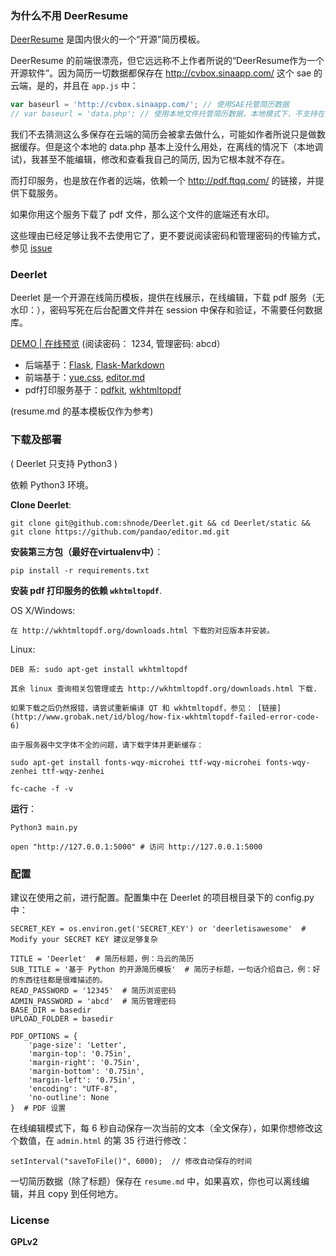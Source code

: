 ### 为什么不用 DeerResume

[DeerResume](https://github.com/geekcompany/DeerResume) 是国内很火的一个“开源”简历模板。

DeerResume 的前端很漂亮，但它远远称不上作者所说的“DeerResume作为一个开源软件”。因为简历一切数据都保存在 http://cvbox.sinaapp.com/ 这个 sae 的云端，是的，并且在 `app.js` 中：

```js
var baseurl = 'http://cvbox.sinaapp.com/'; // 使用SAE托管简历数据
// var baseurl = 'data.php'; // 使用本地文件托管简历数据，本地模式下，不支持在线编辑
```

我们不去猜测这么多保存在云端的简历会被拿去做什么，可能如作者所说只是做数据缓存。但是这个本地的 data.php 基本上没什么用处，在离线的情况下（本地调试)，我甚至不能编辑，修改和查看我自己的简历, 因为它根本就不存在。

而打印服务，也是放在作者的远端，依赖一个 http://pdf.ftqq.com/ 的链接，并提供下载服务。

如果你用这个服务下载了 pdf 文件，那么这个文件的底端还有水印。

这些理由已经足够让我不去使用它了，更不要说阅读密码和管理密码的传输方式，参见 [issue](https://github.com/geekcompany/DeerResume/issues/12)

### Deerlet

Deerlet 是一个开源在线简历模板，提供在线展示，在线编辑，下载 pdf 服务（无水印：），密码写死在后台配置文件并在 session 中保存和验证，不需要任何数据库。

[DEMO | 在线预览](http://sinux.cc) (阅读密码： 1234, 管理密码: abcd）

- 后端基于：[Flask](https://github.com/mitsuhiko/flask),   [Flask-Markdown](https://github.com/dcolish/flask-markdown)
- 前端基于：[yue.css](https://github.com/lepture/yue.css),   [editor.md](https://github.com/pandao/editor.md)
- pdf打印服务基于：[pdfkit](https://github.com/JazzCore/python-pdfkit),   [wkhtmltopdf](http://wkhtmltopdf.org/)

(resume.md 的基本模板仅作为参考)

### 下载及部署

( Deerlet 只支持 Python3 )

依赖 Python3 环境。

**Clone Deerlet**:

    git clone git@github.com:shnode/Deerlet.git && cd Deerlet/static && git clone https://github.com/pandao/editor.md.git

**安装第三方包（最好在virtualenv中）**：

    pip install -r requirements.txt

**安装 pdf 打印服务的依赖 `wkhtmltopdf`**.

OS X/Windows:

    在 http://wkhtmltopdf.org/downloads.html 下载的对应版本并安装。

Linux:

    DEB 系: sudo apt-get install wkhtmltopdf

    其余 linux 查询相关包管理或去 http://wkhtmltopdf.org/downloads.html 下载.

    如果下载之后仍然报错，请尝试重新编译 QT 和 wkhtmltopdf，参见： [链接](http://www.grobak.net/id/blog/how-fix-wkhtmltopdf-failed-error-code-6)

    由于服务器中文字体不全的问题，请下载字体并更新缓存：

    sudo apt-get install fonts-wqy-microhei ttf-wqy-microhei fonts-wqy-zenhei ttf-wqy-zenhei

    fc-cache -f -v

**运行**：

    Python3 main.py

    open "http://127.0.0.1:5000" # 访问 http://127.0.0.1:5000

### 配置

建议在使用之前，进行配置。配置集中在 Deerlet 的项目根目录下的 config.py 中：


    SECRET_KEY = os.environ.get('SECRET_KEY') or 'deerletisawesome'  # Modify your SECRET KEY 建议足够复杂

    TITLE = 'Deerlet'  # 简历标题，例：马云的简历
    SUB_TITLE = '基于 Python 的开源简历模板'  # 简历子标题，一句话介绍自己，例：好的东西往往都是很难描述的。
    READ_PASSWORD = '12345'  # 简历浏览密码
    ADMIN_PASSWORD = 'abcd'  # 简历管理密码
    BASE_DIR = basedir
    UPLOAD_FOLDER = basedir

    PDF_OPTIONS = {
        'page-size': 'Letter',
        'margin-top': '0.75in',
        'margin-right': '0.75in',
        'margin-bottom': '0.75in',
        'margin-left': '0.75in',
        'encoding': "UTF-8",
        'no-outline': None
    }  # PDF 设置

在线编辑模式下，每 6 秒自动保存一次当前的文本（全文保存），如果你想修改这个数值，在 `admin.html` 的第 35 行进行修改：

    setInterval("saveToFile()", 6000);  // 修改自动保存的时间

一切简历数据（除了标题）保存在 `resume.md` 中，如果喜欢，你也可以离线编辑，并且 copy 到任何地方。

### License

**GPLv2**
